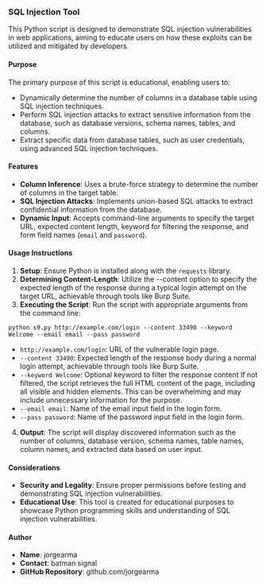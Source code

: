 ### SQL Injection Tool
This Python script is designed to demonstrate SQL injection vulnerabilities in web applications, aiming to educate users on how these exploits can be utilized and mitigated by developers.

#### Purpose
The primary purpose of this script is educational, enabling users to:
- Dynamically determine the number of columns in a database table using SQL injection techniques.
- Perform SQL injection attacks to extract sensitive information from the database, such as database versions, schema names, tables, and columns.
- Extract specific data from database tables, such as user credentials, using advanced SQL injection techniques.

#### Features
- **Column Inference**: Uses a brute-force strategy to determine the number of columns in the target table.
- **SQL Injection Attacks**: Implements union-based SQL attacks to extract confidential information from the database.
- **Dynamic Input**: Accepts command-line arguments to specify the target URL, expected content length, keyword for filtering the response, and form field names (`email` and `password`).

#### Usage Instructions
1. **Setup**: Ensure Python is installed along with the `requests` library.
2. **Determining Content-Length**: Utilize the --content option to specify the expected length of the response during a typical login attempt on the target URL, achievable through tools like Burp Suite.
3. **Executing the Script**: Run the script with appropriate arguments from the command line:


```
python s9.py http://example.com/login --content 33490 --keyword Welcome --email email --pass password
```


- `http://example.com/login`: URL of the vulnerable login page.
- `--content 33490`: Expected length of the response body during a normal login attempt,  achievable through tools like Burp Suite.
- `--keyword Welcome`: Optional keyword to filter the response content  If not filtered, the script retrieves the full HTML content of the page, including all visible and hidden elements. This can be overwhelming and may include unnecessary information for the purpose.
- `--email email`: Name of the email input field in the login form.
- `--pass password`: Name of the password input field in the login form.

4. **Output**: The script will display discovered information such as the number of columns, database version, schema names, table names, column names, and extracted data based on user input.

#### Considerations
- **Security and Legality**: Ensure proper permissions before testing and demonstrating SQL injection vulnerabilities.
- **Educational Use**: This tool is created for educational purposes to showcase Python programming skills and understanding of SQL injection vulnerabilities.

#### Author
- **Name**: jorgearma
- **Contact**: batman signal
- **GitHub Repository**: github.com/jorgearma







